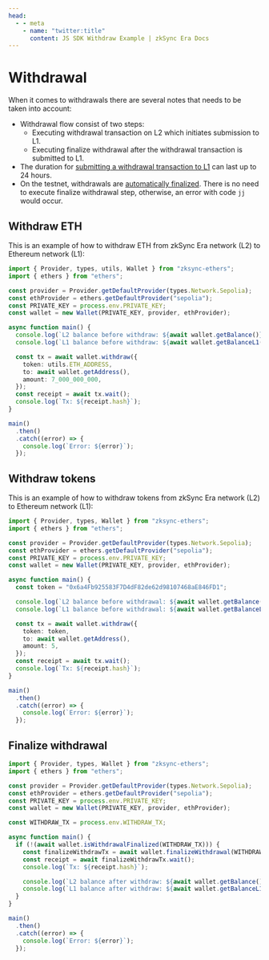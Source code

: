 ```yaml
---
head:
  - - meta
    - name: "twitter:title"
      content: JS SDK Withdraw Example | zkSync Era Docs
---
```


# Withdrawal

When it comes to withdrawals there are several notes that needs to be taken into account:

- Withdrawal flow consist of two steps:
  - Executing withdrawal transaction on L2 which initiates submission to L1.
  - Executing finalize withdrawal after the withdrawal transaction is submitted to L1.
- The duration for [submitting a withdrawal transaction to L1](../../../../reference/troubleshooting/withdrawal-delay.md)
  can last up to 24 hours.
- On the testnet, withdrawals are [automatically finalized](../../../../reference/concepts/bridging-asset.md#withdrawals-to-l1).
  There is no need to execute finalize withdrawal step, otherwise, an error with code `jj` would occur.

## Withdraw ETH

This is an example of how to withdraw ETH from zkSync Era network (L2) to Ethereum network (L1):

```ts
import { Provider, types, utils, Wallet } from "zksync-ethers";
import { ethers } from "ethers";

const provider = Provider.getDefaultProvider(types.Network.Sepolia);
const ethProvider = ethers.getDefaultProvider("sepolia");
const PRIVATE_KEY = process.env.PRIVATE_KEY;
const wallet = new Wallet(PRIVATE_KEY, provider, ethProvider);

async function main() {
  console.log(`L2 balance before withdraw: ${await wallet.getBalance()}`);
  console.log(`L1 balance before withdraw: ${await wallet.getBalanceL1()}`);

  const tx = await wallet.withdraw({
    token: utils.ETH_ADDRESS,
    to: await wallet.getAddress(),
    amount: 7_000_000_000,
  });
  const receipt = await tx.wait();
  console.log(`Tx: ${receipt.hash}`);
}

main()
  .then()
  .catch((error) => {
    console.log(`Error: ${error}`);
  });
```

## Withdraw tokens

This is an example of how to withdraw tokens from zkSync Era network (L2) to Ethereum network (L1):

```ts
import { Provider, types, Wallet } from "zksync-ethers";
import { ethers } from "ethers";

const provider = Provider.getDefaultProvider(types.Network.Sepolia);
const ethProvider = ethers.getDefaultProvider("sepolia");
const PRIVATE_KEY = process.env.PRIVATE_KEY;
const wallet = new Wallet(PRIVATE_KEY, provider, ethProvider);

async function main() {
  const token = "0x6a4Fb925583F7D4dF82de62d98107468aE846FD1";

  console.log(`L2 balance before withdrawal: ${await wallet.getBalance()}`);
  console.log(`L1 balance before withdrawal: ${await wallet.getBalanceL1()}`);

  const tx = await wallet.withdraw({
    token: token,
    to: await wallet.getAddress(),
    amount: 5,
  });
  const receipt = await tx.wait();
  console.log(`Tx: ${receipt.hash}`);
}

main()
  .then()
  .catch((error) => {
    console.log(`Error: ${error}`);
  });
```

## Finalize withdrawal

```ts
import { Provider, types, Wallet } from "zksync-ethers";
import { ethers } from "ethers";

const provider = Provider.getDefaultProvider(types.Network.Sepolia);
const ethProvider = ethers.getDefaultProvider("sepolia");
const PRIVATE_KEY = process.env.PRIVATE_KEY;
const wallet = new Wallet(PRIVATE_KEY, provider, ethProvider);

const WITHDRAW_TX = process.env.WITHDRAW_TX;

async function main() {
  if (!(await wallet.isWithdrawalFinalized(WITHDRAW_TX))) {
    const finalizeWithdrawTx = await wallet.finalizeWithdrawal(WITHDRAW_TX);
    const receipt = await finalizeWithdrawTx.wait();
    console.log(`Tx: ${receipt.hash}`);

    console.log(`L2 balance after withdraw: ${await wallet.getBalance()}`);
    console.log(`L1 balance after withdraw: ${await wallet.getBalanceL1()}`);
  }
}

main()
  .then()
  .catch((error) => {
    console.log(`Error: ${error}`);
  });
```
